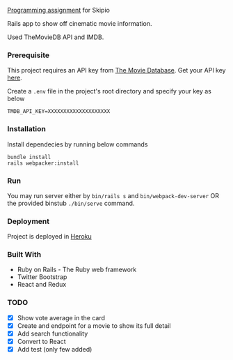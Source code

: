[Programming assignment](https://gist.github.com/hopsoft/54141400166915f3aa06b10e5ed09714) for Skipio

Rails app to show off cinematic movie information.

Used TheMovieDB API and IMDB.

### Prerequisite

This project requires an API key from [The Movie Database](https://www.google.com.ph/url?sa=t&rct=j&q=&esrc=s&source=web&cd=1&cad=rja&uact=8&ved=0ahUKEwiCtZOXnfrSAhXDNpQKHZShCg0QFggaMAA&url=https%3A%2F%2Fwww.themoviedb.org%2Fen&usg=AFQjCNFc2kOBuTnm_SAprWVGDgKKH4nJsA). Get your API key [here](https://www.themoviedb.org/account).

Create a `.env` file in the project's root directory and specify your key as below
```
TMDB_API_KEY=XXXXXXXXXXXXXXXXXXXX
```

### Installation

Install dependecies by running below commands
```
bundle install
rails webpacker:install
```

### Run
You may run server either by `bin/rails s` and `bin/webpack-dev-server` OR the provided binstub `./bin/serve` command.

### Deployment
Project is deployed in [Heroku](https://jill-moviedb.herokuapp.com)

### Built With
- Ruby on Rails - The Ruby web framework
- Twitter Bootstrap
- React and Redux

### TODO

- [x] Show vote average in the card
- [x] Create and endpoint for a movie to show its full detail
- [x] Add search functionality
- [x] Convert to React
- [x] Add test (only few added)